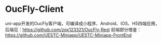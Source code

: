 # OucFly-Client
uni-app开发的OucFly客户端，可编译成小程序、Android、IOS、H5四端应用，后端见：https://github.com/zqx123321/OucFly-Rest 前端部分借鉴：https://github.com/UESTC-Miniapp/UESTC-Miniapp-FrontEnd
